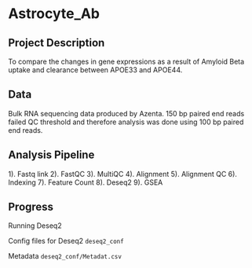 # Astrocyte_Ab

## Project Description
To compare the changes in gene expressions as a result of Amyloid Beta uptake and clearance between APOE33 and APOE44.

## Data
Bulk RNA sequencing data produced by Azenta. 150 bp paired end reads failed QC threshold and therefore analysis was done using 100 bp paired end reads.

## Analysis Pipeline
1). Fastq link
2). FastQC
3). MultiQC
4). Alignment
5). Alignment QC
6). Indexing
7). Feature Count
8). Deseq2
9). GSEA

## Progress
Running Deseq2

Config files for Deseq2 `deseq2_conf`

Metadata `deseq2_conf/Metadat.csv`
